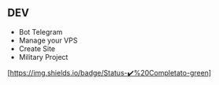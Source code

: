 ## DEV

- Bot Telegram
- Manage your VPS
- Create Site
- Military Project

[https://img.shields.io/badge/Status-✔️%20Completato-green]
